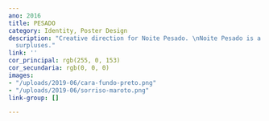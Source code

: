 ```yaml
---
ano: 2016
title: PESADO
category: Identity, Poster Design
description: "Creative direction for Noite Pesado. \nNoite Pesado is a night of some
  surpluses."
link: ''
cor_principal: rgb(255, 0, 153)
cor_secundaria: rgb(0, 0, 0)
images:
- "/uploads/2019-06/cara-fundo-preto.png"
- "/uploads/2019-06/sorriso-maroto.png"
link-group: []

---
```

